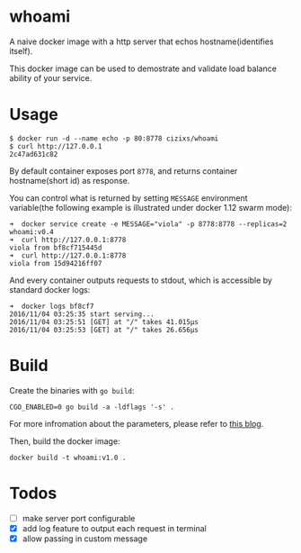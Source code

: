 # whoami

A naive docker image with a http server that echos hostname(identifies itself).

This docker image can be used to demostrate and validate load balance ability of your service.

# Usage

    $ docker run -d --name echo -p 80:8778 cizixs/whoami
    $ curl http://127.0.0.1
    2c47ad631c82

By default container exposes port `8778`, and returns container hostname(short id) as response.

You can control what is returned by setting `MESSAGE` environment variable(the following example is illustrated under docker 1.12 swarm mode):

    ➜  docker service create -e MESSAGE="viola" -p 8778:8778 --replicas=2 whoami:v0.4
    ➜  curl http://127.0.0.1:8778
    viola from bf8cf715445d
    ➜  curl http://127.0.0.1:8778
    viola from 15d94216ff07

And every container outputs requests to stdout, which is accessible by standard docker logs:

    ➜  docker logs bf8cf7
    2016/11/04 03:25:35 start serving...
    2016/11/04 03:25:51 [GET] at "/" takes 41.015µs
    2016/11/04 03:25:53 [GET] at "/" takes 26.656µs

# Build

Create the binaries with `go build`:

    CGO_ENABLED=0 go build -a -ldflags '-s' .

For more infromation about the parameters, please refer to [this blog](http://blog.xebia.com/create-the-smallest-possible-docker-container/).

Then, build the docker image:

    docker build -t whoami:v1.0 .

# Todos

- [ ] make server port configurable
- [x] add log feature to output each request in terminal
- [x] allow passing in custom message 

